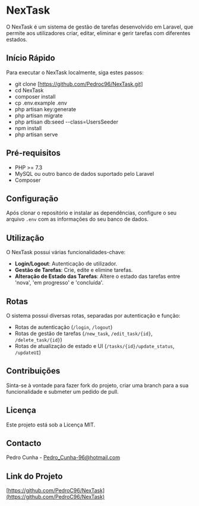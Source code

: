 # NexTask

O NexTask é um sistema de gestão de tarefas desenvolvido em Laravel, que permite aos utilizadores criar, editar, eliminar e gerir tarefas com diferentes estados.

## Início Rápido

Para executar o NexTask localmente, siga estes passos:

- git clone [https://github.com/Pedroc96/NexTask.git]
- cd NexTask
- composer install
- cp .env.example .env
- php artisan key:generate
- php artisan migrate
- php artisan db:seed --class=UsersSeeder
- npm install
- php artisan serve


## Pré-requisitos

- PHP >= 7.3
- MySQL ou outro banco de dados suportado pelo Laravel
- Composer

## Configuração

Após clonar o repositório e instalar as dependências, configure o seu arquivo `.env` com as informações do seu banco de dados.

## Utilização

O NexTask possui várias funcionalidades-chave:

- **Login/Logout**: Autenticação de utilizador.
- **Gestão de Tarefas**: Crie, edite e elimine tarefas.
- **Alteração de Estado das Tarefas**: Altere o estado das tarefas entre 'nova', 'em progresso' e 'concluída'.

## Rotas

O sistema possui diversas rotas, separadas por autenticação e função:

- Rotas de autenticação (`/login`, `/logout`)
- Rotas de gestão de tarefas (`/new_task`, `/edit_task/{id}`, `/delete_task/{id}`)
- Rotas de atualização de estado e UI (`/tasks/{id}/update_status`, `/updateUI`)

## Contribuições

Sinta-se à vontade para fazer fork do projeto, criar uma branch para a sua funcionalidade e submeter um pedido de pull.

## Licença

Este projeto está sob a Licença MIT.

## Contacto

Pedro Cunha - [Pedro_Cunha-96@hotmail.com](mailto:Pedro_Cunha-96@hotmail.com)

## Link do Projeto

[https://github.com/PedroC96/NexTask](https://github.com/PedroC96/NexTask)
